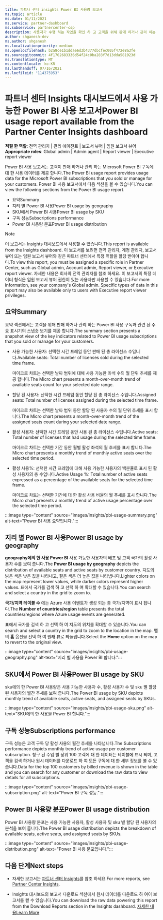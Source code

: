 ```yaml
---
title: 파트너 센터 insights Power BI 사용량 보고서
ms.topic: article
ms.date: 01/11/2021
ms.service: partner-dashboard
ms.subservice: partnercenter-csp
description: 사용자가 수행 하는 작업을 확인 하 고 고객을 위해 판매 하거나 관리 하는 Power BI 구독의 사용과 관련 하 여 개선할 수 있는 위치를 확인 합니다.
author: shganesh-dev
ms.author: shganesh
ms.localizationpriority: medium
ms.openlocfilehash: b2a8ce1b1ddae6d3b4377dbcfec005f472e8a3fe
ms.sourcegitcommit: 4f1702683336d54f24c0ba283f7d13dda581923d
ms.translationtype: MT
ms.contentlocale: ko-KR
ms.lasthandoff: 07/16/2021
ms.locfileid: "114375953"
---
```

# <a name="power-bi-usage-report-available-from-the-partner-center-insights-dashboard"></a><span data-ttu-id="7b0fe-103">파트너 센터 Insights 대시보드에서 사용 가능한 Power BI 사용 보고서</span><span class="sxs-lookup"><span data-stu-id="7b0fe-103">Power BI usage report available from the Partner Center Insights dashboard</span></span>

<span data-ttu-id="7b0fe-104">**적절 한 역할**: 전역 관리자 | 관리 에이전트 | 보고서 뷰어 | 임원 보고서 뷰어</span><span class="sxs-lookup"><span data-stu-id="7b0fe-104">**Appropriate roles**: Global admin | Admin agent | Report viewer | Executive report viewer</span></span>

<span data-ttu-id="7b0fe-105">Power BI 사용 보고서는 고객이 판매 하거나 관리 하는 Microsoft Power BI 구독에 대 한 사용 데이터를 제공 합니다.</span><span class="sxs-lookup"><span data-stu-id="7b0fe-105">The Power BI usage report provides usage data for the Microsoft Power BI subscriptions that you sold or manage for your customers.</span></span> <span data-ttu-id="7b0fe-106">Power BI 사용 보고서에서 다음 섹션을 볼 수 있습니다.</span><span class="sxs-lookup"><span data-stu-id="7b0fe-106">You can view the following sections from the Power BI usage report.</span></span>

- <span data-ttu-id="7b0fe-107">요약</span><span class="sxs-lookup"><span data-stu-id="7b0fe-107">Summary</span></span>
- <span data-ttu-id="7b0fe-108">지리 별 Power BI 사용</span><span class="sxs-lookup"><span data-stu-id="7b0fe-108">Power BI usage by geography</span></span>
- <span data-ttu-id="7b0fe-109">SKU에서 Power BI 사용</span><span class="sxs-lookup"><span data-stu-id="7b0fe-109">Power BI usage by SKU</span></span>
- <span data-ttu-id="7b0fe-110">구독 성능</span><span class="sxs-lookup"><span data-stu-id="7b0fe-110">Subscriptions performance</span></span>
- <span data-ttu-id="7b0fe-111">Power BI 사용량 분포</span><span class="sxs-lookup"><span data-stu-id="7b0fe-111">Power BI usage distribution</span></span>

 > [!NOTE]
 > <span data-ttu-id="7b0fe-112">이 보고서는 Insights 대시보드에서 사용할 수 있습니다.</span><span class="sxs-lookup"><span data-stu-id="7b0fe-112">This report is available from the Insights dashboard.</span></span> <span data-ttu-id="7b0fe-113">이 보고서를 보려면 전역 관리자, 계정 관리자, 보고서 뷰어 또는 임원 보고서 뷰어와 같은 파트너 센터에서 특정 역할을 할당 받아야 합니다.</span><span class="sxs-lookup"><span data-stu-id="7b0fe-113">To view this report, you must be assigned a specific role in Partner Center, such as Global admin, Account admin, Report viewer, or Executive report viewer.</span></span> <span data-ttu-id="7b0fe-114">자세한 내용은 회사의 전역 관리자를 참조 하세요. 이 보고서의 특정 데이터 형식은 임원 보고서 뷰어 권한이 있는 사용자만 사용할 수 있습니다.</span><span class="sxs-lookup"><span data-stu-id="7b0fe-114">For more information, see your company's Global admin. Specific types of data in this report may also be available only to users with Executive report viewer privileges.</span></span>

## <a name="summary"></a><span data-ttu-id="7b0fe-115">요약</span><span class="sxs-lookup"><span data-stu-id="7b0fe-115">Summary</span></span>

<span data-ttu-id="7b0fe-116">요약 섹션에서는 고객을 위해 판매 하거나 관리 하는 Power BI 사용 구독과 관련 된 주요 표시기의 스냅숏 보기를 제공 합니다.</span><span class="sxs-lookup"><span data-stu-id="7b0fe-116">The summary section presents a snapshot view of the key indicators related to Power BI usage subscriptions that you sold or manage for your customers.</span></span> 

- <span data-ttu-id="7b0fe-117">사용 가능한 사용자: 선택한 시간 프레임 동안 판매 된 총 라이선스 수입니다.</span><span class="sxs-lookup"><span data-stu-id="7b0fe-117">Available seats: Total number of licenses sold during the selected time frame.</span></span>

   <span data-ttu-id="7b0fe-118">마이크로 차트는 선택한 날짜 범위에 대해 사용 가능한 좌석 수의 월 단위 추세를 제공 합니다.</span><span class="sxs-lookup"><span data-stu-id="7b0fe-118">The Micro chart presents a month-over-month trend of available seats count for your selected date range.</span></span>

- <span data-ttu-id="7b0fe-119">할당 된 사용자: 선택한 시간 프레임 동안 할당 된 총 라이선스 수입니다.</span><span class="sxs-lookup"><span data-stu-id="7b0fe-119">Assigned seats: Total number of licenses assigned during the selected time frame.</span></span>

   <span data-ttu-id="7b0fe-120">마이크로 차트는 선택한 날짜 범위 동안 할당 된 사용자 수의 월 단위 추세를 표시 합니다.</span><span class="sxs-lookup"><span data-stu-id="7b0fe-120">The Micro chart presents a month-over-month trend of the assigned seats count during your selected date range.</span></span>

- <span data-ttu-id="7b0fe-121">활성 사용자: 선택한 시간 프레임 동안 사용 된 총 라이선스 수입니다.</span><span class="sxs-lookup"><span data-stu-id="7b0fe-121">Active seats: Total number of licenses that had usage during the selected time frame.</span></span> 

   <span data-ttu-id="7b0fe-122">마이크로 차트는 선택한 기간 동안 월별 활성 좌석의 월 추세를 표시 합니다.</span><span class="sxs-lookup"><span data-stu-id="7b0fe-122">The Micro chart presents a monthly trend of monthly active seats over the selected time period.</span></span>

- <span data-ttu-id="7b0fe-123">활성 사용%: 선택한 시간 프레임에 대해 사용 가능한 사용자의 백분율로 표시 된 활성 사용자의 총 수입니다.</span><span class="sxs-lookup"><span data-stu-id="7b0fe-123">Active Usage %: Total number of active seats expressed as a percentage of the available seats for the selected time frame.</span></span> 

   <span data-ttu-id="7b0fe-124">마이크로 차트는 선택한 기간에 대 한 활성 사용 비율의 월 추세를 표시 합니다.</span><span class="sxs-lookup"><span data-stu-id="7b0fe-124">The Micro chart presents a monthly trend of active usage percentage over the selected time period.</span></span>

:::image type="content" source="images/insights/pbi-usage-summary.png" alt-text="Power BI 사용 요약입니다.":::

## <a name="power-bi-usage-by-geography"></a><span data-ttu-id="7b0fe-126">지리 별 Power BI 사용</span><span class="sxs-lookup"><span data-stu-id="7b0fe-126">Power BI usage by geography</span></span>

<span data-ttu-id="7b0fe-127">**geography에의 한 사용 Power BI** 사용 가능한 사용자의 배포 및 고객 국가의 활성 사용자 수를 보여 줍니다.</span><span class="sxs-lookup"><span data-stu-id="7b0fe-127">The **Power BI usage by geography** depicts the distribution of available seats and active seats by customer country.</span></span> <span data-ttu-id="7b0fe-128">지도의 밝은 색은 낮은 값을 나타내고, 짙은 색은 더 높은 값을 나타냅니다.</span><span class="sxs-lookup"><span data-stu-id="7b0fe-128">Lighter colors on the map represent lower values, while darker colors represent higher values.</span></span> <span data-ttu-id="7b0fe-129">표에서 국가를 검색 하 고 선택 하 여 확대할 수 있습니다.</span><span class="sxs-lookup"><span data-stu-id="7b0fe-129">You can search and select a country in the grid to zoom to.</span></span>

<span data-ttu-id="7b0fe-130">**국가/지역 테이블 수** 에는 Azure 사용 이벤트가 생성 되는 총 국가/지역이 표시 됩니다.</span><span class="sxs-lookup"><span data-stu-id="7b0fe-130">The **Number of countries/region** table presents the total countries/regions where Azure usage events are generated.</span></span>

<span data-ttu-id="7b0fe-131">표에서 국가를 검색 하 고 선택 하 여 지도의 위치를 확대할 수 있습니다.</span><span class="sxs-lookup"><span data-stu-id="7b0fe-131">You can search and select a country in the grid to zoom to the location in the map.</span></span> <span data-ttu-id="7b0fe-132">맵의 **홈** 옵션을 선택 하 여 원래 뷰로 되돌립니다.</span><span class="sxs-lookup"><span data-stu-id="7b0fe-132">Select the **Home** option on the map to revert to the original view.</span></span>

:::image type="content" source="images/insights/pbi-usage-geography.png" alt-text="지리 별 사용을 Power BI 합니다.":::

## <a name="power-bi-usage-by-sku"></a><span data-ttu-id="7b0fe-134">SKU에서 Power BI 사용</span><span class="sxs-lookup"><span data-stu-id="7b0fe-134">Power BI usage by SKU</span></span>

<span data-ttu-id="7b0fe-135">sku에의 한 Power BI 사용량은 사용 가능한 사용자 수, 활성 사용자 수 및 sku 별 할당 된 사용자의 월간 추세를 보여 줍니다.</span><span class="sxs-lookup"><span data-stu-id="7b0fe-135">The Power BI usage by SKU depicts monthly trend of available seats, active seats, and assigned seats by SKUs.</span></span>

:::image type="content" source="images/insights/pbi-usage-sku.png" alt-text="SKU에의 한 사용을 Power BI 합니다.":::

## <a name="subscriptions-performance"></a><span data-ttu-id="7b0fe-137">구독 성능</span><span class="sxs-lookup"><span data-stu-id="7b0fe-137">Subscriptions performance</span></span>

<span data-ttu-id="7b0fe-138">구독 성능은 고객 구독 당 활성 사용의 월간 추세를 나타냅니다.</span><span class="sxs-lookup"><span data-stu-id="7b0fe-138">The Subscriptions performance depicts monthly trend of active usage per customer subscription.</span></span> <span data-ttu-id="7b0fe-139">청구 된 수입 별 상위 100 고객에 대 한 데이터는 테이블에 표시 되며, 고객을 검색 하거나 원시 데이터를 다운로드 하 여 모든 구독에 대 한 세부 정보를 볼 수 있습니다.</span><span class="sxs-lookup"><span data-stu-id="7b0fe-139">Data for the top 100 customers by billed revenue is shown in the table and you can search for any customer or download the raw data to view details for all subscriptions.</span></span>

:::image type="content" source="images/insights/pbi-usage-subscription.png" alt-text="Power BI 구독 성능.":::

## <a name="power-bi-usage-distribution"></a><span data-ttu-id="7b0fe-141">Power BI 사용량 분포</span><span class="sxs-lookup"><span data-stu-id="7b0fe-141">Power BI usage distribution</span></span>

<span data-ttu-id="7b0fe-142">Power BI 사용량 분포는 사용 가능한 사용자, 활성 사용자 및 sku 별 할당 된 사용자의 분석을 보여 줍니다.</span><span class="sxs-lookup"><span data-stu-id="7b0fe-142">The Power BI usage distribution depicts the breakdown of available seats, active seats, and assigned seats by SKUs.</span></span>

:::image type="content" source="images/insights/pbi-usage-distribution.png" alt-text="Power BI 사용 분포입니다.":::

## <a name="next-steps"></a><span data-ttu-id="7b0fe-144">다음 단계</span><span class="sxs-lookup"><span data-stu-id="7b0fe-144">Next steps</span></span>

- <span data-ttu-id="7b0fe-145">자세한 보고서는 [파트너 센터 Insights](partner-center-insights.md)를 참조 하세요.</span><span class="sxs-lookup"><span data-stu-id="7b0fe-145">For more reports, see [Partner Center Insights](partner-center-insights.md).</span></span>

- <span data-ttu-id="7b0fe-146">Insights 대시보드의 보고서 다운로드 섹션에서 원시 데이터를 다운로드 하 여이 보고서를 켤 수 있습니다.</span><span class="sxs-lookup"><span data-stu-id="7b0fe-146">You can download the raw data powering this report from the Download Reports section in the Insights dashboard.</span></span> [<span data-ttu-id="7b0fe-147">자세한 내용</span><span class="sxs-lookup"><span data-stu-id="7b0fe-147">Learn More</span></span>](insights-download-reports.md) 
